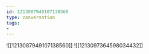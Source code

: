 ```yaml
---
id: 1213087949107138560
type: conversation
tags:
- 
---
```

![[1213087949107138560]]
![[1213097364598034432]]

